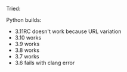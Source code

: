 Tried:

Python builds:

- 3.11RC doesn't work because URL variation 
- 3.10 works
- 3.9 works
- 3.8 works
- 3.7 works
- 3.6 fails with clang error